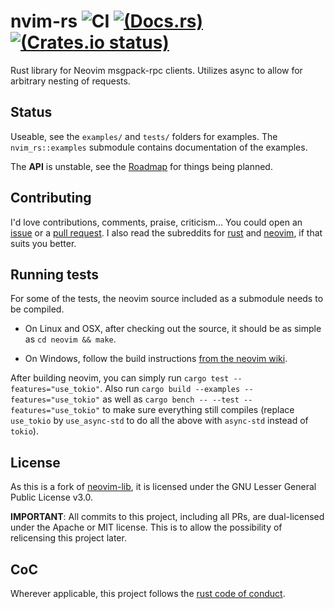 # nvim-rs ![CI](https://github.com/KillTheMule/nvim-rs/actions/workflows/ci.yml/badge.svg)  [![(Docs.rs)](https://docs.rs/nvim-rs/badge.svg)](https://docs.rs/nvim-rs/) [![(Crates.io status)](https://img.shields.io/crates/v/nvim-rs.svg)](https://crates.io/crates/nvim-rs)
Rust library for Neovim msgpack-rpc clients. Utilizes async to allow for arbitrary nesting of requests.

## Status

Useable, see the `examples/` and `tests/` folders for examples. The `nvim_rs::examples` submodule contains documentation of the examples.

The **API** is unstable, see the [Roadmap](https://github.com/KillTheMule/nvim-rs/issues/1) for things being planned.

## Contributing

I'd love contributions, comments, praise, criticism... You could open an [issue](https://github.com/KillTheMule/nvim-rs/issues) or a [pull request](https://github.com/KillTheMule/nvim-rs/pulls). I also read the subreddits for [rust](https://www.reddit.com/r/rust/) and [neovim](https://www.reddit.com/r/neovim/), if that suits you better.

## Running tests

For some of the tests, the neovim source included as a submodule needs to be
compiled. 

- On Linux and OSX, after checking out the source, it should be as
simple as `cd neovim && make`.

- On Windows, follow the build instructions [from the neovim
  wiki](https://github.com/neovim/neovim/wiki/Building-Neovim).

After building neovim, you can simply run `cargo test --features="use_tokio"`.
Also run `cargo build --examples --features="use_tokio"` as well as `cargo
bench -- --test --features="use_tokio"` to make sure everything still compiles
(replace `use_tokio` by `use_async-std` to do all the above with `async-std`
instead of `tokio`). 

## License

As this is a fork of [neovim-lib](https://github.com/daa84/neovim-lib), it is licensed under the GNU Lesser General Public License v3.0.

**IMPORTANT**: All commits to this project, including all PRs, are
dual-licensed under the Apache or MIT license. This is to allow the possibility
of relicensing this project later.

## CoC

Wherever applicable, this project follows the [rust code of
conduct](https://www.rust-lang.org/en-US/conduct.html).
